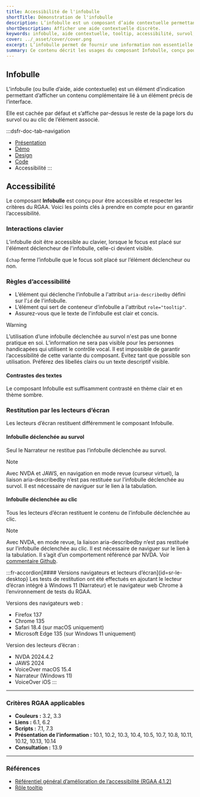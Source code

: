 ```yaml
---
title: Accessibilité de l'infobulle
shortTitle: Démonstration de l'infobulle
description: L’infobulle est un composant d’aide contextuelle permettant d’afficher une information complémentaire lors du survol ou du clic sur un élément de l’interface.
shortDescription: Afficher une aide contextuelle discrète.
keywords: infobulle, aide contextuelle, tooltip, accessibilité, survol, interface, UX, design system, indication, contenu complémentaire
cover: ../_asset/cover/cover.png
excerpt: L’infobulle permet de fournir une information non essentielle de manière discrète et temporaire. Elle s’affiche au survol ou au clic et reste limitée en contenu.
summary: Ce contenu décrit les usages du composant Infobulle, conçu pour afficher une information complémentaire lorsqu’elle ne peut être intégrée directement dans la page. Il en précise les cas d’usage, les limites d’affichage sur mobile, et les bonnes pratiques d’écriture et de comportement. L’infobulle doit être concise, sans mise en forme ni interaction, et n’être utilisée que pour des précisions non essentielles. Ce guide s’adresse aux concepteurs d’interfaces souhaitant améliorer la compréhension utilisateur sans alourdir la structure de la page.
---
```


## Infobulle

L’infobulle (ou bulle d’aide, aide contextuelle) est un élément d’indication permettant d’afficher un contenu complémentaire lié à un élément précis de l’interface.

Elle est cachée par défaut et s’affiche par-dessus le reste de la page lors du survol ou au clic de l’élément associé.

:::dsfr-doc-tab-navigation
- [Présentation](../index.md)
- [Démo](../demo/index.md)
- [Design](../design/index.md)
- [Code](../code/index.md)
- Accessibilité
:::

## Accessibilité

Le composant **Infobulle** est conçu pour être accessible et respecter les critères du RGAA. Voici les points clés à prendre en compte pour en garantir l’accessibilité.

### Interactions clavier

L’infobulle doit être accessible au clavier, lorsque le focus est placé sur l'élément déclencheur de l'infobulle, celle-ci devient visible.

`Échap` ferme l’infobulle que le focus soit placé sur l’élément déclencheur ou non.

### Règles d’accessibilité

- L’élément qui déclenche l’infobulle a l'attribut `aria-describedby` défini sur l’`id` de l'infobulle.
- L’élément qui sert de conteneur d’infobulle a l'attribut `role="tooltip"`.
- Assurez-vous que le texte de l'infobulle est clair et concis.

>[!WARNING]
>L’utilisation d’une infobulle déclenchée au survol n'est pas une bonne pratique en soi. L’information ne sera pas visible pour les personnes handicapées qui utilisent le contrôle vocal. Il est impossible de garantir l’accessibilité de cette variante du composant.
>Évitez tant que possible son utilisation. Préférez des libellés clairs ou un texte descriptif visible.

#### Contrastes des textes

Le composant Infobulle est suffisamment contrasté en thème clair et en thème sombre.

### Restitution par les lecteurs d’écran

Les lecteurs d’écran restituent différemment le composant Infobulle.

#### Infobulle déclenchée au survol

Seul le Narrateur ne restitue pas l’infobulle déclenchée au survol.

> [!NOTE]
> Avec NVDA et JAWS, en navigation en mode revue (curseur virtuel), la liaison aria-describedby n’est pas restituée sur l’infobulle déclenchée au survol. Il est nécessaire de naviguer sur le lien à la tabulation.

#### Infobulle déclenchée au clic

Tous les lecteurs d’écran restituent le contenu de l’infobulle déclenchée au clic. 

> [!NOTE]
> Avec NVDA, en mode revue, la liaison aria-describedby n’est pas restituée sur l’infobulle déclenchée au clic. Il est nécessaire de naviguer sur le lien à la tabulation.
> Il s’agit d’un comportement référencé par NVDA. Voir [commentaire Github](https://github.com/nvaccess/nvda/issues/9153#issuecomment-578381262).

:::fr-accordion[#### Versions navigateurs et lecteurs d’écran]{id=sr-le-desktop}
Les tests de restitution ont été effectués en ajoutant le lecteur d’écran intégré à Windows 11 (Narrateur) et le navigateur web Chrome à l’environnement de tests du RGAA.

Versions des navigateurs web&nbsp;:
- Firefox 137
- Chrome 135
- Safari 18.4 (sur macOS uniquement)
- Microsoft Edge 135 (sur Windows 11 uniquement)

Version des lecteurs d’écran&nbsp;:
- NVDA 2024.4.2
- JAWS 2024
- VoiceOver macOS 15.4
- Narrateur (Windows 11)
- VoiceOver iOS
:::

---

### Critères RGAA applicables

- **Couleurs&nbsp;:** 3.2, 3.3
- **Liens&nbsp;:** 6.1, 6.2
- **Scripts&nbsp;:** 7.1, 7.3
- **Présentation de l’information&nbsp;:** 10.1, 10.2, 10.3, 10.4, 10.5, 10.7, 10.8, 10.11, 10.12, 10.13, 10.14
- **Consultation&nbsp;:** 13.9

---

### Références

- [Référentiel général d’amélioration de l’accessibilité (RGAA 4.1.2)](https://accessibilite.numerique.gouv.fr/methode/criteres-et-tests/)
- [Rôle tooltip](https://www.w3.org/TR/wai-aria/#tooltip)